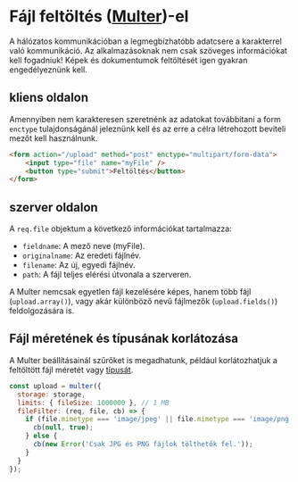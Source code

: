 # Fájl feltöltés ([Multer](https://www.npmjs.com/package/multer))-el

A hálózatos kommunikációban a legmegbízhatóbb adatcsere a karakterrel való kommunikáció. Az alkalmazásoknak nem csak szöveges információkat kell fogadniuk! Képek és dokumentumok feltöltését igen gyakran engedélyeznünk kell.

## kliens oldalon

Amennyiben nem karakteresen szeretnénk az adatokat továbbítani a form `enctype` tulajdonságánál jeleznünk kell és az erre a célra létrehozott beviteli mezőt kell használnunk.

```HTML
<form action="/upload" method="post" enctype="multipart/form-data">
    <input type="file" name="myFile" />
    <button type="submit">Feltöltés</button>
</form>
```

## szerver oldalon

A `req.file` objektum a következő információkat tartalmazza:

- `fieldname`: A mező neve (myFile).
- `originalname`: Az eredeti fájlnév.
- `filename`: Az új, egyedi fájlnév.
- `path`: A fájl teljes elérési útvonala a szerveren.

A Multer nemcsak egyetlen fájl kezelésére képes, hanem több fájl (`upload.array()`), vagy akár különböző nevű fájlmezők (`upload.fields()`) feldolgozására is.

## Fájl méretének és típusának korlátozása

A Multer beállításainál szűrőket is megadhatunk, például korlátozhatjuk a feltöltött fájl méretét vagy [típusát](https://developer.mozilla.org/en-US/docs/Web/HTTP/Guides/MIME_types).

```JavaScript
const upload = multer({
  storage: storage,
  limits: { fileSize: 1000000 }, // 1 MB
  fileFilter: (req, file, cb) => {
    if (file.mimetype === 'image/jpeg' || file.mimetype === 'image/png') {
      cb(null, true);
    } else {
      cb(new Error('Csak JPG és PNG fájlok tölthetők fel.'));
    }
  }
});
```

